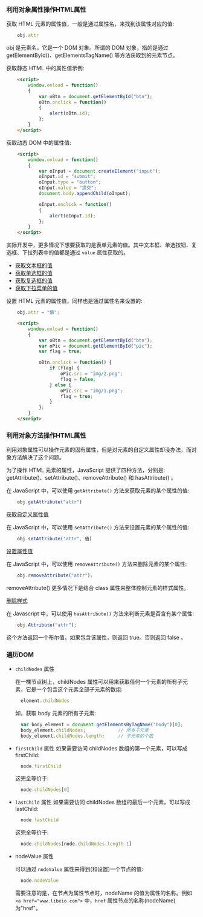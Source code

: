 
### 利用对象属性操作HTML属性

获取 HTML 元素的属性值，一般是通过属性名，来找到该属性对应的值:
```js
    obj.attr
```
obj 是元素名，它是一个 DOM 对象。所谓的 DOM 对象，指的是通过 getElementById()、getElementsTagName() 等方法获取到的元素节点。

获取静态 HTML 中的属性值示例:
```html
    <script>
        window.onload = function()
        {
            var oBtn = document.getElementById("btn");
            oBtn.onclick = function()
            {
                alert(oBtn.id);
            };
        }
    </script>
```

获取动态 DOM 中的属性值:
```html
    <script>
        window.onload = function()
        {
            var oInput = document.createElement("input");
            oInput.id = "submit";
            oInput.type = "button";
            oInput.value = "提交";
            document.body.appendChild(oInput);

            oInput.onclick = function()
            {
                alert(oInput.id);
            };
        }
    </script>
```

实际开发中，更多情况下想要获取的是表单元素的值。其中文本框、单选按钮、复选框、下拉列表中的值都是通过 `value` 属性获取的。
* [获取文本框的值](t/03_input_text.html)
* [获取单选框的值](t/03_input_radio.html)
* [获取复选框的值](t/03_input_checkbox.html)
* [获取下拉菜单的值](t/03_select.html)

设置 HTML 元素的属性值，同样也是通过属性名来设置的:
```js
    obj.attr = "值";
```

```html
    <script>
        window.onload = function()
        {
            var oBtn = document.getElementById("btn");
            var oPic = document.getElementById("pic");
            var flag = true;

            oBtn.onclick = function() {
                if (flag) {
                    oPic.src = "img/2.png";
                    flag = false;
                } else {
                    oPic.src = "img/1.png";
                    flag = true;
                }
            };
        }
    </script>
```

### 利用对象方法操作HTML属性

利用对象属性可以操作元素的固有属性，但是对元素的自定义属性却没办法，而对象方法解决了这个问题。

为了操作 HTML 元素的属性，JavaScript 提供了四种方法，分别是: getAttribute()、setAttribute()、removeAttribute() 和 hasAttribute() 。

在 JavaScript 中，可以使用 `getAttribute()` 方法来获取元素的某个属性的值:
```js
    obj.getAttribute("attr")
```

[获取自定义属性值](t/03_getAttribute.html)

在 JavaScript 中，可以使用 `setAttribute()` 方法来设置元素的某个属性的值:
```js
    obj.setAttribute("attr", 值)
```

[设置属性值](t/03_setAttribute.html)

在 JavaScript 中，可以使用 `removeAttribute()` 方法来删除元素的某个属性:
```js
    obj.removeAttribute("attr");
```

removeAttribute() 更多情况下是结合 class 属性来整体控制元素的样式属性。

[删除样式](t/03_removeAttribute.html)

在 Javascript 中，可以使用 `hasAttribute()` 方法来判断元素是否含有某个属性:
```js
    obj.Attribute("attr");
```
这个方法返回一个布尔值，如果包含该属性，则返回 true。否则返回 false 。


### 遍历DOM

- `childNodes` 属性

  在一棵节点树上，childNodes 属性可以用来获取任何一个元素的所有子元素，它是一个包含这个元素全部子元素的数组:
  ```js
    element.childNodes
  ```
  如，获取 body 元素的所有子元素:
  ```js
    var body_element = document.getElementsByTagName("body")[0];        // 每份文档只有一个 body 元素，所以位于第一个
    body_element.childNodes;            // 所有子元素
    body_element.childNodes.length;     // 子元素的个数
  ```

- `firstChild` 属性
  如果需要访问 childNodes 数组的第一个元素，可以写成 firstChild:
  ```js
    node.firstChild
  ```
  这完全等价于:
  ```js
    node.childNodes[0]
  ```

- `lastChild` 属性
  如果需要访问 childNodes 数组的最后一个元素，可以写成 lastChild:
  ```js
    node.lastChild
  ```
  这完全等价于:
  ```js
    node.childNodes[node.childNodes.length-1]
  ```

- nodeValue 属性

  可以通过 `nodeValue` 属性来得到(和设置)一个节点的值:
  ```js
    node.nodeValue
  ```
  需要注意的是，在节点为属性节点时，nodeName 的值为属性的名称。例如 `<a href="www.libeio.com">` 中，`href` 属性节点的名称(nodeName)为"href"。
